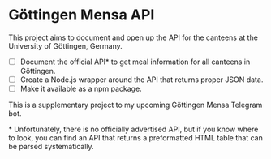 # Göttingen Mensa API

This project aims to document and open up the API for the canteens at the University of Göttingen, Germany.

- [ ] Document the official API* to get meal information for all canteens in Göttingen.
- [ ] Create a Node.js wrapper around the API that returns proper JSON data.
- [ ] Make it available as a npm package.

This is a supplementary project to my upcoming Göttingen Mensa Telegram bot.

\* Unfortunately, there is no officially advertised API, but if you know where to look, you can find an API that returns a preformatted HTML table that can be parsed systematically.
